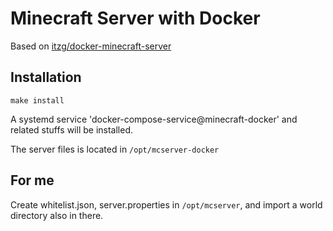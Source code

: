 # Minecraft Server with Docker

Based on [itzg/docker-minecraft-server](https://github.com/itzg/docker-minecraft-server)


## Installation

```
make install
```

A systemd service 'docker-compose-service@minecraft-docker' and related stuffs will be installed.

The server files is located in `/opt/mcserver-docker`

## For me

Create whitelist.json, server.properties in `/opt/mcserver`, and import a world directory also in there.
